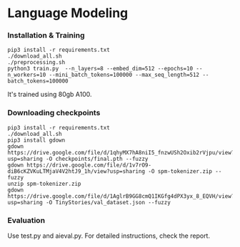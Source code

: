 # Language Modeling


### Installation & Training 

```shell
pip3 install -r requirements.txt
./download_all.sh
./preprocessing.sh
python3 train.py  --n_layers=8 --embed_dim=512 --epochs=10 --n_workers=10 --mini_batch_tokens=100000 --max_seq_length=512 --batch_tokens=100000 
```

It's trained using 80gb A100.

### Downloading checkpoints

```shell
pip3 install -r requirements.txt
./download_all.sh
pip3 install gdown
gdown https://drive.google.com/file/d/1qhyMX7hA8niI5_fnzwUSh2Oxib2rVjpu/view?usp=sharing -O checkpoints/final.pth --fuzzy
gdown https://drive.google.com/file/d/1v7rO9-diB6cKZVKuLTMjaV4V2htJ9_1h/view?usp=sharing -O spm-tokenizer.zip --fuzzy
unzip spm-tokenizer.zip
gdown https://drive.google.com/file/d/1AglrB9GG8cmQ1IKGfg4dPX3yx_8_EQVH/view?usp=sharing -O TinyStories/val_dataset.json --fuzzy
```

### Evaluation

Use test.py and aieval.py. For detailed instructions, check the report.